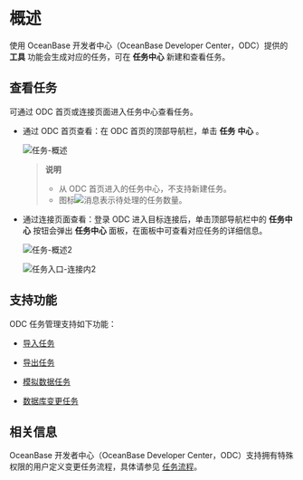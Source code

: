 概述 
=======================

使用 OceanBase 开发者中心（OceanBase Developer Center，ODC）提供的 **工具** 功能会生成对应的任务，可在 **任务中心** 新建和查看任务。

查看任务 
-------------------------

可通过 ODC 首页或连接页面进入任务中心查看任务。

* 通过 ODC 首页查看：在 ODC 首页的顶部导航栏，单击 **任务** **中心** 。

  ![任务-概述](https://help-static-aliyun-doc.aliyuncs.com/assets/img/zh-CN/9229808461/p415557.png)
  
  > **说明**<br>
  > - 从 ODC 首页进入的任务中心，不支持新建任务。<br>
  > - 图标![消息](https://obbusiness-private.oss-cn-shanghai.aliyuncs.com/doc/img/odc/%E6%B6%88%E6%81%AF.jpg)表示待处理的任务数量。

    
  

  
  

* 通过连接页面查看：登录 ODC 进入目标连接后，单击顶部导航栏中的 **任务中心** 按钮会弹出 **任务中心** 面板，在面板中可查看对应任务的详细信息。

  ![任务-概述2](https://help-static-aliyun-doc.aliyuncs.com/assets/img/zh-CN/8608448461/p415558.png)

  ![任务入口-连接内2](https://help-static-aliyun-doc.aliyuncs.com/assets/img/zh-CN/8608448461/p423438.png)
  




支持功能 
-------------------------

ODC 任务管理支持如下功能：

* [导入任务](6.web-odc-user-guide/9.web-odc-task-management/2.web-odc-import-tasks.md)

  

* [导出任务](6.web-odc-user-guide/9.web-odc-task-management/3.web-odc-export-tasks.md)

  

* [模拟数据任务](6.web-odc-user-guide/9.web-odc-task-management/4.web-odc-data-mocking-tasks.md)

  

* [数据库变更任务](6.web-odc-user-guide/9.web-odc-task-management/5.web-odc-database-change-task.md)

  




相关信息 
-------------------------

OceanBase 开发者中心（OceanBase Developer Center，ODC）支持拥有特殊权限的用户定义变更任务流程，具体请参见 [任务流程](../4.web-odc-public-resource-management/4.web-odc-task-process.md)。
